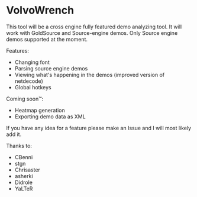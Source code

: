 # VolvoWrench
This tool will be a cross engine fully featured demo analyzing tool. It will work with GoldSource and Source-engine demos. Only Source engine demos supported at the moment.

Features:
  - Changing font
  - Parsing source engine demos
  - Viewing what's happening in the demos (improved version of netdecode)
  - Global hotkeys
  
Coming soon™:
  - Heatmap generation
  - Exporting demo data as XML
  
  If you have any idea for a feature please make an Issue and I will most likely add it.

Thanks to:
  - CBenni
  - stgn
  - Chrisaster
  - asherki
  - Didrole
  - YaLTeR
